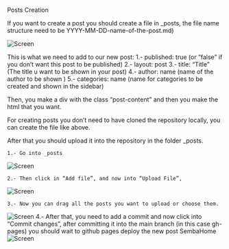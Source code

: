 Posts Creation

If you want to create a post you should create a file in _posts, the file name structure need to be YYYY-MM-DD-name-of-the-post.md)

![Screen](/how-to-make-new-posts/1.png)

This is what  we need to add to our new post:
    1.- published: true (or “false” if you don’t want this post to be published)
    2.- layout: post
    3.- title: “Title” (The title u want to be shown in your post)
    4.- author: name (name of the author to be shown )
    5.- categories: name (name for categories to be created and shown in the sidebar)

Then, you make a div with the class “post-content” and then  you make the html that you want.

For creating posts you don’t need to have cloned the repository locally, you can create the file like above.


After that you should upload it into the repository in the folder _posts.

    1.- Go into _posts
![Screen](/how-to-make-new-posts/2.png)

    2.- Then click in “Add file”, and now into “Upload File”,
![Screen](/how-to-make-new-posts/3.png)

    3.- Now you can drag all the posts you want to upload or choose them.
![Screen](/how-to-make-new-posts/4.png)
    4.- After that, you need to add a commit and now click into “Commit changes”, after committing it into the main branch (in this case gh-pages) you should wait to github pages deploy the new post
    SembaHome
![Screen](/how-to-make-new-posts/5.png)
